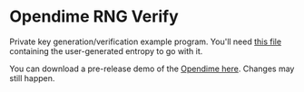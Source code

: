 # Opendime RNG Verify

Private key generation/verification example program. You'll need [this file](https://opendime.com/static/downloads/rng/entropy.txt) containing the user-generated entropy to go with it.

You can download a pre-release demo of the [Opendime here](https://opendime.com/downloads/). Changes may still happen. 
